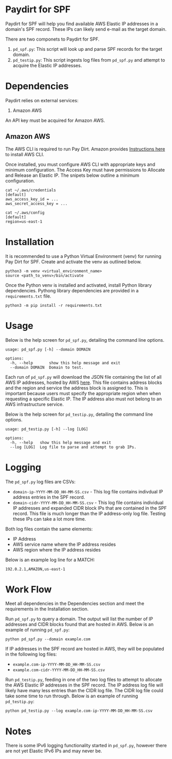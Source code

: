 # Paydirt for SPF

Paydirt for SPF will help you find available AWS Elastic IP addresses in a domain's SPF record. These IPs can likely send e-mail as the target domain.

There are two componets to Paydirt for SPF. 
1. `pd_spf.py`: This script will look up and parse SPF records for the target domain.
1. `pd_testip.py`: This script ingests log files from `pd_spf.py` and attempt to acquire the Elastic IP addresses.

# Dependencies

Paydirt relies on external services:
1. Amazon AWS

An API key must be acquired for Amazon AWS. 

## Amazon AWS

The AWS CLI is required to run Pay Dirt. Amazon provides [Instructions here](https://docs.aws.amazon.com/cli/v1/userguide/cli-chap-install.html) to install AWS CLI. 

Once installed, you must configure AWS CLI with appropriate keys and minimum configuration. The Access Key must have permissions to Allocate and Release an Elastic IP. The snipets below outline a minimum configuration. 

```
cat ~/.aws/credentials
[default]
aws_access_key_id = ...
aws_secret_access_key = ...
```

```
cat ~/.aws/config
[default]
region=us-east-1
```

# Installation

It is recommended to use a Python Virtual Environment (venv) for running Pay Dirt for SPF. Create and activate the venv as outlined below. 

```
python3 -m venv <virtual_environment_name>
source <path_to_venv>/bin/activate
```
Once the Python venv is installed and activated, install Python library dependencies. Pythong library dependencies are provided in a `requirements.txt` file. 

```
python3 -m pip install -r requirements.txt
```
# Usage

Below is the help screen for `pd_spf.py`, detailing the command line options. 

```
usage: pd_spf.py [-h] --domain DOMAIN

options:
  -h, --help       show this help message and exit
  --domain DOMAIN  Domain to test.
```

Each run of `pd_spf.py` will download the JSON file containing the list of all AWS IP addresses, hosted by AWS [here](https://ip-ranges.amazonaws.com/ip-ranges.json). This file contains address blocks and the region and service the address block is assigned to. This is important because users must specify the appropriate region when when requesting a specific Elastic IP. The IP address also must not belong to an AWS infrastructure service. 


Below is the help screen for `pd_testip.py`, detailing the command line options. 

```
usage: pd_testip.py [-h] --log [LOG]

options:
  -h, --help   show this help message and exit
  --log [LOG]  Log file to parse and attempt to grab IPs.
```

# Logging

The `pd_spf.py` log files are CSVs:
* `domain-ip-YYYY-MM-DD_HH-MM-SS.csv` - This log file contains indivdual IP address entries in the SPF record. 
* `domain-cidr-YYYY-MM-DD_HH-MM-SS.csv` - This log file contains individual IP addresses and expanded CIDR block IPs that are contained in the SPF record. This file is much longer than the IP address-only log file. Testing these IPs can take a lot more time. 

Both log files contain the same elements: 
* IP Address
* AWS service name where the IP address resides
* AWS region where the IP address resides

Below is an example log line for a MATCH:

`192.0.2.1,AMAZON,us-east-1`

# Work Flow

Meet all dependencies in the Dependencies section and meet the requirements in the Installation section. 

Run `pd_spf.py` to query a domain. The output will list the number of IP addresses and CIDR blocks found that are hosted in AWS. Below is an example of running `pd_spf.py`:

```
python pd_spf.py --domain example.com
```

If IP addresses in the SPF record are hosted in AWS, they will be populated in the following log files:
* `example.com-ip-YYYY-MM-DD_HH-MM-SS.csv`
* `example.com-cidr-YYYY-MM-DD_HH-MM-SS.csv`

Run `pd_testip.py`, feeding in one of the two log files to attempt to allocate the AWS Elastic IP addresses in the SPF record. The IP address log file will likely have many less entries than the CIDR log file. The CIDR log file could take some time to run through. Below is an example of running `pd_testip.py`:

```
python pd_testip.py --log example.com-ip-YYYY-MM-DD_HH-MM-SS.csv
```

# Notes

There is some IPv6 logging functionality started in `pd_spf.py`, however there are not yet Elastic IPv6 IPs and may never be. 

